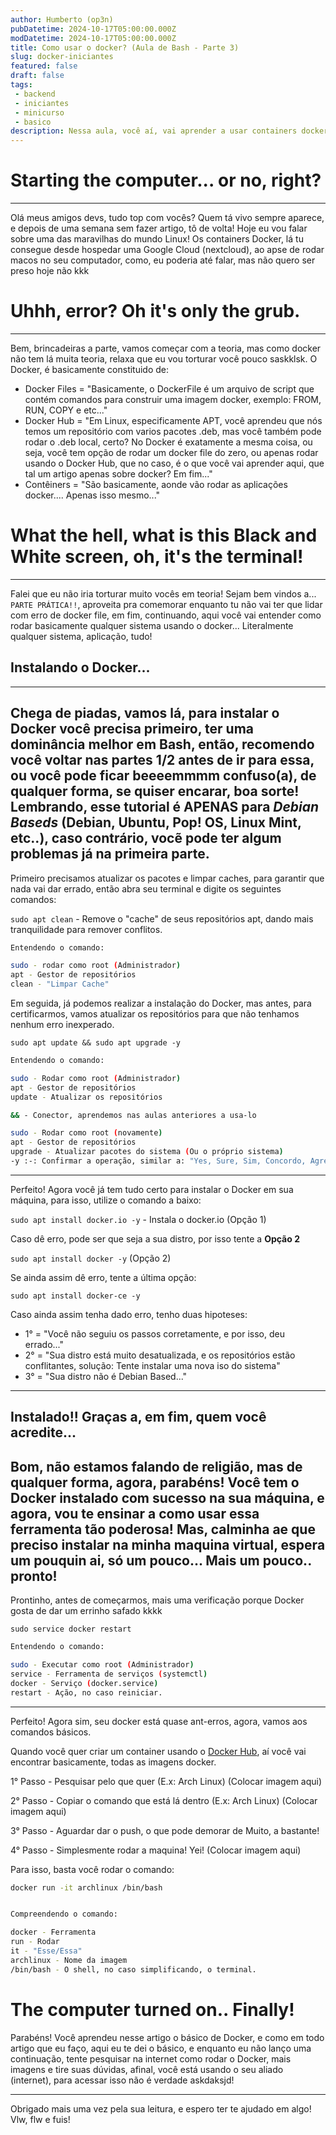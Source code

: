 ```yaml
---
author: Humberto (op3n)
pubDatetime: 2024-10-17T05:00:00.000Z
modDatetime: 2024-10-17T05:00:00.000Z
title: Como usar o docker? (Aula de Bash - Parte 3)
slug: docker-iniciantes
featured: false
draft: false
tags:
 - backend
 - iniciantes
 - minicurso
 - basico
description: Nessa aula, você aí, vai aprender a usar containers docker, e melhor, no conforto do seu Linux!
---
```


# Starting the computer... or no, right?
---

Olá meus amigos devs, tudo top com vocês? Quem tá vivo sempre aparece, e depois de uma semana sem fazer artigo, tô de volta! Hoje eu vou falar sobre uma das maravilhas do mundo Linux! Os containers Docker, lá tu consegue desde hospedar uma Google Cloud (nextcloud), ao apse de rodar macos no seu computador, como, eu poderia até falar, mas não quero ser preso hoje não kkk

# Uhhh, error? Oh it's only the grub.
---

Bem, brincadeiras a parte, vamos começar com a teoria, mas como docker não tem lá muita teoria, relaxa que eu vou torturar você pouco saskklsk. O Docker, é basicamente constituido de:

- Docker Files = "Basicamente, o DockerFile é um arquivo de script que contém comandos para construir uma imagem docker, exemplo: FROM, RUN, COPY e etc..."
- Docker Hub = "Em Linux, especificamente APT, você aprendeu que nós temos um repositório com varios pacotes .deb, mas você também pode rodar o .deb local, certo? No Docker é exatamente a mesma coisa, ou seja, você tem opção de rodar um docker file do zero, ou apenas rodar usando o Docker Hub, que no caso, é o que você vai aprender aqui, que tal um artigo apenas sobre docker? Em fim..."
- Contêiners = "São basicamente, aonde vão rodar as aplicações docker.... Apenas isso mesmo..."


# What the hell, what is this Black and White screen, oh, it's the terminal!

---

Falei que eu não iria torturar muito vocês em teoria! Sejam bem vindos a... `PARTE PRÁTICA!!`, aproveita pra comemorar enquanto tu não vai ter que lidar com erro de docker file, em fim, continuando, aqui você vai entender como rodar basicamente qualquer sistema usando o docker... Literalmente qualquer sistema, aplicação, tudo!

## Instalando o Docker...

---

Chega de piadas, vamos lá, para instalar o Docker você precisa primeiro, ter uma dominância melhor em Bash, então, recomendo você voltar nas partes 1/2 antes de ir para essa, ou você pode ficar beeeemmmm confuso(a), de qualquer forma, se quiser encarar, boa sorte! Lembrando, esse tutorial é **APENAS** para *Debian Baseds* (Debian, Ubuntu, Pop! OS, Linux Mint, etc..), caso contrário, vocẽ pode ter algum problemas já na primeira parte.
---
Primeiro precisamos atualizar os pacotes e limpar caches, para garantir que nada vai dar errado, então abra seu terminal e digite os seguintes comandos: 

`sudo apt clean` - Remove o "cache" de seus repositórios apt, dando mais tranquilidade para remover conflitos.

```bash
Entendendo o comando:

sudo - rodar como root (Administrador)
apt - Gestor de repositórios
clean - "Limpar Cache"

``` 


Em seguida, já podemos realizar a instalação do Docker, mas antes, para certificarmos, vamos atualizar os repositórios para que não tenhamos nenhum erro inexperado.

`sudo apt update && sudo apt upgrade -y`

```bash
Entendendo o comando:

sudo - Rodar como root (Administrador)
apt - Gestor de repositórios
update - Atualizar os repositórios

&& - Conector, aprendemos nas aulas anteriores a usa-lo

sudo - Rodar como root (novamente)
apt - Gestor de repositórios
upgrade - Atualizar pacotes do sistema (Ou o próprio sistema)
-y :-: Confirmar a operação, similar a: "Yes, Sure, Sim, Concordo, Agree" 
```

---

Perfeito! Agora você já tem tudo certo para instalar o Docker em sua máquina, para isso, utilize o comando a baixo:

`sudo apt install docker.io -y` - Instala o docker.io (Opção 1)

Caso dê erro, pode ser que seja a sua distro, por isso tente a **Opção 2**

`sudo apt install docker -y` (Opção 2)

Se ainda assim dê erro, tente a última opção:

`sudo apt install docker-ce -y`

Caso ainda assim tenha dado erro, tenho duas hipoteses:

- 1° = "Você não seguiu os passos corretamente, e por isso, deu errado..."
- 2° = "Sua distro está muito desatualizada, e os repositórios estão conflitantes, solução: Tente instalar uma nova iso do sistema"
- 3° = "Sua distro não é Debian Based..."

---

## Instalado!! Graças a, em fim, quem você acredite...

Bom, não estamos falando de religião, mas de qualquer forma, agora, parabéns! Você tem o Docker instalado com sucesso na sua máquina, e agora, vou te ensinar a como usar essa ferramenta tão poderosa! Mas, calminha ae que preciso instalar na minha maquina virtual, espera um pouquin ai, só um pouco... Mais um pouco.. pronto!
---

Prontinho, antes de começarmos, mais uma verificação porque Docker gosta de dar um errinho safado kkkk


`sudo service docker restart`

```bash
Entendendo o comando:

sudo - Executar como root (Administrador)
service - Ferramenta de serviços (systemctl)
docker - Serviço (docker.service)
restart - Ação, no caso reiniciar.
```


---

Perfeito! Agora sim, seu docker está quase ant-erros, agora, vamos aos comandos básicos.

Quando você quer criar um container usando o [Docker Hub](https://hub.docker.com "Docker Hub - Site Oficial"), aí você vai encontrar basicamente, todas as imagens docker.


1° Passo - Pesquisar pelo que quer (E.x: Arch Linux)
(Colocar imagem aqui)

2° Passo - Copiar o comando que está lá dentro (E.x: Arch Linux)
(Colocar imagem aqui)

3° Passo - Aguardar dar o push, o que pode demorar de Muito, a bastante!

4° Passo - Simplesmente rodar a maquina! Yei!
(Colocar imagem aqui)


Para isso, basta você rodar o comando:
```bash
docker run -it archlinux /bin/bash


Compreendendo o comando:

docker - Ferramenta
run - Rodar
it - "Esse/Essa"
archlinux - Nome da imagem
/bin/bash - O shell, no caso simplificando, o terminal.
```


# The computer turned on.. Finally!

Parabéns! Você aprendeu nesse artigo o básico de Docker, e como em todo artigo que eu faço, aqui eu te dei o básico, e enquanto eu não lanço uma continuação, tente pesquisar na internet como rodar o Docker, mais imagens e tire suas dúvidas, afinal, você está usando o seu aliado (internet), para acessar isso não é verdade askdaksjd!

---

Obrigado mais uma vez pela sua leitura, e espero ter te ajudado em algo! Vlw, flw e fuis!
